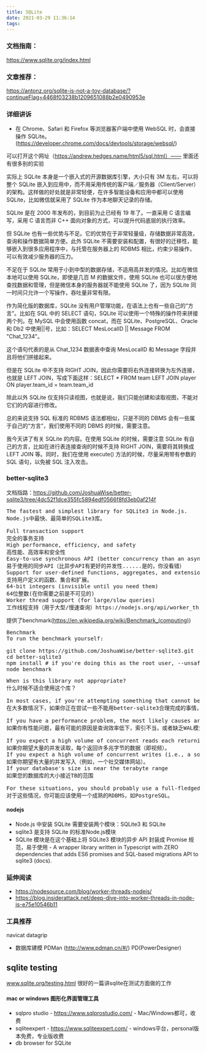 ```yaml
---
title: SQLite
date: 2021-03-29 11:36:14
tags:
---
```

### 文档指南：
https://www.sqlite.org/index.html


### 文章推荐：
https://antonz.org/sqlite-is-not-a-toy-database/?continueFlag=4468f03238b1209651088b2e0490953e


### 详细讲诉
- 在 Chrome、Safari 和 Firefox 等浏览器客户端中使用 WebSQL 时，会直接操作 SQLite。
(https://developer.chrome.com/docs/devtools/storage/websql/)

可以打开这个网址（https://andrew.hedges.name/html5/sql.html）—— 里面还有很多别的实验


实际上 SQLite 本身是一个嵌入式的开源数据库引擎，大小只有 3M 左右，可以将整个 SQLite 嵌入到应用中，而不用采用传统的客户端／服务器（Client/Server）的架构。这样做的好处就是非常轻便，在许多智能设备和应用中都可以使用 SQLite，比如微信就采用了 SQLite 作为本地聊天记录的存储。


SQLite 是在 2000 年发布的，到目前为止已经有 19 年了。一直采用 C 语言编写，采用 C 语言而非 C++ 面向对象的方式，可以提升代码底层的执行效率。

但 SQLite 也有一些优势与不足。它的优势在于非常轻量级，存储数据非常高效，查询和操作数据简单方便。此外 SQLite 不需要安装和配置，有很好的迁移性，能够嵌入到很多应用程序中，与托管在服务器上的 RDBMS 相比，约束少易操作，可以有效减少服务器的压力。

不足在于 SQLite 常用于小到中型的数据存储，不适用高并发的情况。比如在微信本地可以使用 SQLite，即使是几百 M 的数据文件，使用 SQLite 也可以很方便地查找数据和管理，但是微信本身的服务器就不能使用 SQLite 了，因为 SQLite 同一时间只允许一个写操作，吞吐量非常有限。

作为简化版的数据库，SQLite 没有用户管理功能，在语法上也有一些自己的“方言”。比如在 SQL 中的 SELECT 语句，SQLite 可以使用一个特殊的操作符来拼接两个列。在 MySQL 中会使用函数 concat，而在 SQLite、PostgreSQL、Oracle 和 Db2 中使用||号，比如：SELECT MesLocalID || Message FROM "Chat_1234"。

这个语句代表的是从 Chat_1234 数据表中查询 MesLocalID 和 Message 字段并且将他们拼接起来。

但是在 SQLite 中不支持 RIGHT JOIN，因此你需要将右外连接转换为左外连接，也就是 LEFT JOIN，写成下面这样：SELECT * FROM team LEFT JOIN player ON player.team_id = team.team_id

除此以外 SQLite 仅支持只读视图，也就是说，我们只能创建和读取视图，不能对它们的内容进行修改。


总的来说支持 SQL 标准的 RDBMS 语法都相似，只是不同的 DBMS 会有一些属于自己的“方言”，我们使用不同的 DBMS 的时候，需要注意。


我今天讲了有关 SQLite 的内容。在使用 SQLite 的时候，需要注意 SQLite 有自己的方言，比如在进行表连接查询的时候不支持 RIGHT JOIN，需要将其转换成 LEFT JOIN 等。同时，我们在使用 execute() 方法的时候，尽量采用带有参数的 SQL 语句，以免被 SQL 注入攻击。

### better-sqlite3
文档指路：https://github.com/JoshuaWise/better-sqlite3/tree/4dc52f1dce355fc5894edf0566f8fd3eb0af214f

<pre>
The fastest and simplest library for SQLite3 in Node.js.
Node.js中最快、最简单的SQLite3库。

Full transaction support
完全的事务支持
High performance, efficiency, and safety
高性能、高效率和安全性
Easy-to-use synchronous API (better concurrency than an asynchronous API... yes, you read that correctly)
易于使用的同步API（比异步API有更好的并发性......是的，你没看错）
Support for user-defined functions, aggregates, and extensions
支持用户定义的函数、集合和扩展。
64-bit integers (invisible until you need them)
64位整数(在你需要之前是不可见的)
Worker thread support (for large/slow queries)
工作线程支持（用于大型/慢速查询）https://nodejs.org/api/worker_threads.html
</pre>

提供了benchmark(https://en.wikipedia.org/wiki/Benchmark_(computing))
<pre>
Benchmark
To run the benchmark yourself:

git clone https://github.com/JoshuaWise/better-sqlite3.git
cd better-sqlite3
npm install # if you're doing this as the root user, --unsafe-perm is required
node benchmark
</pre>


<pre>
When is this library not appropriate?
什么时候不适合使用这个库？

In most cases, if you're attempting something that cannot be reasonably accomplished with better-sqlite3, it probably cannot be reasonably accomplished with SQLite3 in general. For example, if you're executing queries that take one second to complete, and you expect to have many concurrent users executing those queries, no amount of asynchronicity will save you from SQLite3's serialized nature. Fortunately, SQLite3 is very very fast. With proper indexing, we've been able to achieve upward of 2000 queries per second with 5-way-joins in a 60 GB database, where each query was handling 5–50 kilobytes of real data.
在大多数情况下，如果你正在尝试一些不能用better-sqlite3合理完成的事情，那么一般情况下可能也不能用SQLite3合理完成。例如，如果你正在执行需要一秒钟才能完成的查询，并且你期望有许多并发用户执行这些查询，那么再多的异步性也无法将你从SQLite3的序列化特性中拯救出来。幸运的是，SQLite3的速度非常非常快。通过适当的索引，我们已经能够在一个60GB的数据库中用5路连接实现每秒高达2000次的查询，其中每个查询都要处理5-50kb的真实数据。

If you have a performance problem, the most likely causes are inefficient queries, improper indexing, or a lack of WAL mode—not better-sqlite3 itself. However, there are some cases where better-sqlite3 could be inappropriate:
如果你有性能问题，最有可能的原因是查询效率低下，索引不当，或者缺乏WAL模式，而不是better-sqlite3本身。然而，在某些情况下，better-sqlite3可能是不合适的。

If you expect a high volume of concurrent reads each returning many megabytes of data (i.e., videos)
如果你期望大量的并发读取，每个返回许多兆字节的数据（即视频）。
If you expect a high volume of concurrent writes (i.e., a social media site)
如果你期望有大量的并发写入（例如，一个社交媒体网站）。
If your database's size is near the terabyte range
如果您的数据库的大小接近TB的范围

For these situations, you should probably use a full-fledged RDBMS such as PostgreSQL.
对于这些情况，你可能应该使用一个成熟的RDBMS，如PostgreSQL。
</pre>

#### nodejs
- Node.js 中安装 SQLite 需要安装两个模块：SQLite3 和 SQLite
- sqlite3 是支持 SQLite 的标准Node.js模块
- SQLite 模块是在这个基础上将 SQLite3 模块的异步 API 封装成 Promise 规范，易于使用 - A wrapper library written in Typescript with ZERO dependencies that adds ES6 promises and SQL-based migrations API to sqlite3 (docs).

### 延伸阅读
- https://nodesource.com/blog/worker-threads-nodejs/
- https://blog.insiderattack.net/deep-dive-into-worker-threads-in-node-js-e75e10546b11


### 工具推荐
navicat
datagrip
- 数据库建模
PDMan (http://www.pdman.cn/#/)
PD(PowerDesigner)

## sqlite testing
www.sqlite.org/testing.html
很好的一篇讲sqlite在测试方面做的工作

#### mac or windows 图形化界面管理工具
- sqlpro studio - https://www.sqlprostudio.com/ - Mac/Windows都可，收费
- sqliteexpert - https://www.sqliteexpert.com/ - windows平台，personal版本免费，专业版收费
- db browser for SQLite